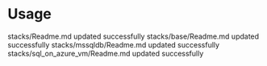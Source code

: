 # Usage

<!--- BEGIN_TF_DOCS --->
stacks/Readme.md updated successfully
stacks/base/Readme.md updated successfully
stacks/mssqldb/Readme.md updated successfully
stacks/sql_on_azure_vm/Readme.md updated successfully

<!--- END_TF_DOCS --->

